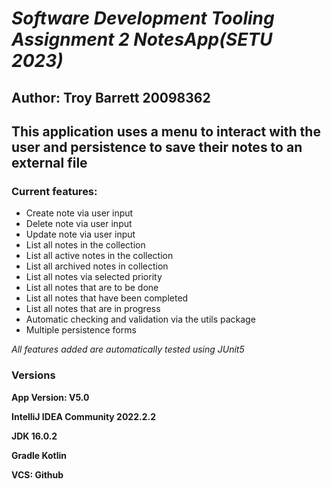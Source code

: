 # ***Software Development Tooling Assignment 2 NotesApp(SETU 2023)***

## **Author: Troy Barrett 20098362**

## This application uses a menu to interact with the user and persistence to save their notes to an external file

### Current features:
- Create note via user input
- Delete note via user input
- Update note via user input
- List all notes in the collection
- List all active notes in the collection
- List all archived notes in collection
- List all notes via selected priority
- List all notes that are to be done
- List all notes that have been completed
- List all notes that are in progress
- Automatic checking and validation via the utils package
- Multiple persistence forms

*All features added are automatically tested using JUnit5*

### **Versions**

**App Version: V5.0**

**IntelliJ IDEA Community 2022.2.2**

**JDK 16.0.2**

**Gradle Kotlin**

**VCS: Github**